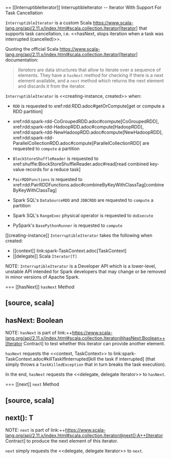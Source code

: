 == [[InterruptibleIterator]] InterruptibleIterator -- Iterator With Support For Task Cancellation

`InterruptibleIterator` is a custom Scala https://www.scala-lang.org/api/2.11.x/index.html#scala.collection.Iterator[Iterator] that supports task cancellation, i.e. <<hasNext, stops iteration when a task was interrupted (cancelled)>>.

Quoting the official Scala https://www.scala-lang.org/api/2.11.x/index.html#scala.collection.Iterator[Iterator] documentation:

> *Iterators* are data structures that allow to iterate over a sequence of elements. They have a `hasNext` method for checking if there is a next element available, and a `next` method which returns the next element and discards it from the iterator.

`InterruptibleIterator` is <<creating-instance, created>> when:

* `RDD` is requested to xref:rdd:RDD.adoc#getOrCompute[get or compute a RDD partition]

* xref:rdd:spark-rdd-CoGroupedRDD.adoc#compute[CoGroupedRDD], xref:rdd:spark-rdd-HadoopRDD.adoc#compute[HadoopRDD], xref:rdd:spark-rdd-NewHadoopRDD.adoc#compute[NewHadoopRDD], xref:rdd:spark-rdd-ParallelCollectionRDD.adoc#compute[ParallelCollectionRDD] are requested to `compute` a partition

* `BlockStoreShuffleReader` is requested to xref:shuffle:BlockStoreShuffleReader.adoc#read[read combined key-value records for a reduce task]

* `PairRDDFunctions` is requested to xref:rdd:PairRDDFunctions.adoc#combineByKeyWithClassTag[combineByKeyWithClassTag]

* Spark SQL's `DataSourceRDD` and `JDBCRDD` are requested to `compute` a partition

* Spark SQL's `RangeExec` physical operator is requested to `doExecute`

* PySpark's `BasePythonRunner` is requested to `compute`

[[creating-instance]]
`InterruptibleIterator` takes the following when created:

* [[context]] link:spark-TaskContext.adoc[TaskContext]
* [[delegate]] Scala `Iterator[T]`

NOTE: `InterruptibleIterator` is a Developer API which is a lower-level, unstable API intended for Spark developers that may change or be removed in minor versions of Apache Spark.

=== [[hasNext]] `hasNext` Method

[source, scala]
----
hasNext: Boolean
----

NOTE: `hasNext` is part of link:++https://www.scala-lang.org/api/2.11.x/index.html#scala.collection.Iterator@hasNext:Boolean++[Iterator Contract] to test whether this iterator can provide another element.

`hasNext` requests the <<context, TaskContext>> to link:spark-TaskContext.adoc#killTaskIfInterrupted[kill the task if interrupted] (that simply throws a `TaskKilledException` that in turn breaks the task execution).

In the end, `hasNext` requests the <<delegate, delegate Iterator>> to `hasNext`.

=== [[next]] `next` Method

[source, scala]
----
next(): T
----

NOTE: `next` is part of link:++https://www.scala-lang.org/api/2.11.x/index.html#scala.collection.Iterator@next():A++[Iterator Contract] to produce the next element of this iterator.

`next` simply requests the <<delegate, delegate Iterator>> to `next`.
